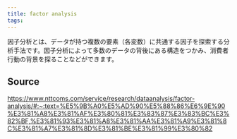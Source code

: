 ```yaml
---
title: factor analysis
tags: 
---
```


因子分析とは、データが持つ複数の要素（各変数）に共通する因子を探索する分析手法です。因子分析によって多数のデータの背後にある構造をつかみ、消費者行動の背景を探ることなどができます。

## Source
https://www.nttcoms.com/service/research/dataanalysis/factor-analysis/#:~:text=%E5%9B%A0%E5%AD%90%E5%88%86%E6%9E%90%E3%81%A8%E3%81%AF%E3%80%81%E3%83%87%E3%83%BC%E3%82%BF,%E3%81%93%E3%81%A8%E3%81%AA%E3%81%A9%E3%81%8C%E3%81%A7%E3%81%8D%E3%81%BE%E3%81%99%E3%80%82